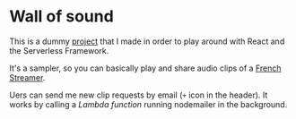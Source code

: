 # Wall of sound

This is a dummy [project](https://mistermv.usampl.com/) that I made in order to play around with React and the Serverless Framework.

It's a sampler, so you can basically play and share audio clips of a [French Streamer](https://twitter.com/mvcaster).

Uers can send me new clip requests by email (`+` icon in the header). It works by calling a *Lambda function* running nodemailer in the background.
